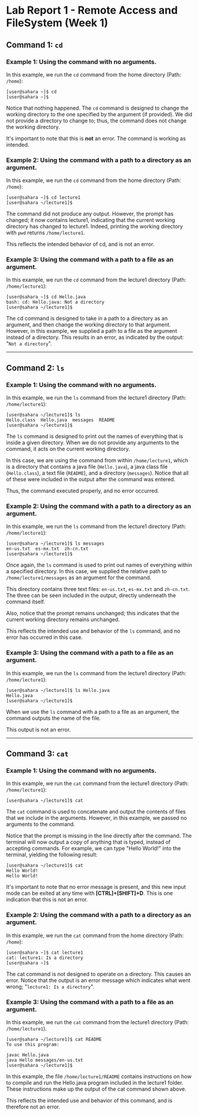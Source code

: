 # Lab Report 1 - Remote Access and FileSystem (Week 1)

## Command 1: `cd`

### Example 1: Using the command with no arguments.

In this example, we run the `cd` command from the home directory (Path: `/home`):
```
[user@sahara ~]$ cd
[user@sahara ~]$ 
```
Notice that nothing happened. The `cd` command is designed to change the working directory to the one specified by the argument (if provided). We did not provide a directory to change to; thus, the command does not change the working directory. 

It's important to note that this is **not** an error. The command is working as intended.

### Example 2: Using the command with a path to a directory as an argument.

In this example, we run the `cd` command from the home directory (Path: `/home`):
```
[user@sahara ~]$ cd lecture1
[user@sahara ~/lecture1]$ 
```
The command did not produce any output. However, the prompt has changed; it now contains lecture1, indicating that the current working directory has changed to lecture1. Indeed, printing the working directory with `pwd` returns `/home/lecture1`. 

This reflects the intended behavior of cd, and is not an error.

### Example 3: Using the command with a path to a file as an argument.

In this example, we run the `cd` command from the lecture1 directory (Path: `/home/lecture1`):
```
[user@sahara ~]$ cd Hello.java
bash: cd: Hello.java: Not a directory
[user@sahara ~/lecture1]$ 
```
The cd command is designed to take in a path to a directory as an argument, and then change the working directory to that argument. However, in this example, we supplied a path to a file as the argument instead of a directory. This results in an error, as indicated by the output: "`Not a directory`".


---

## Command 2: `ls`

### Example 1: Using the command with no arguments.

In this example, we run the `ls` command from the lecture1 directory (Path: `/home/lecture1`):
```
[user@sahara ~/lecture1]$ ls
Hello.class  Hello.java  messages  README
[user@sahara ~/lecture1]$ 
```
The `ls` command is designed to print out the names of everything that is inside a given directory. When we do not provide any arguments to the command, it acts on the current working directory.

In this case, we are using the command from within `/home/lecture1`, which is a directory that contains a java file (`Hello.java`), a java class file (`Hello.class`), a text file (`README`), and a directory (`messages`). Notice that all of these were included in the output after the command was entered. 

Thus, the command executed properly, and no error occurred. 


### Example 2: Using the command with a path to a directory as an argument.

In this example, we run the `ls` command from the lecture1 directory (Path: `/home/lecture1`):
```
[user@sahara ~/lecture1]$ ls messages
en-us.txt  es-mx.txt  zh-cn.txt
[user@sahara ~/lecture1]$ 
```
Once again, the `ls` command is used to print out names of everything within a specified directory. In this case, we supplied the relative path to `/home/lecture1/messages` as an argument for the command. 

This directory contains three text files: `en-us.txt`, `es-mx.txt` and `zh-cn.txt`. The three can be seen included in the output, directly underneath the command itself.

Also, notice that the prompt remains unchanged; this indicates that the current working directory remains unchanged.

This reflects the intended use and behavior of the `ls` command, and no error has occurred in this case. 

### Example 3: Using the command with a path to a file as an argument.

In this example, we run the `ls` command from the lecture1 directory (Path: `/home/lecture1`):
```
[user@sahara ~/lecture1]$ ls Hello.java
Hello.java
[user@sahara ~/lecture1]$ 
```
When we use the `ls` command with a path to a file as an argument, the command outputs the name of the file. 

This output is not an error.

---

## Command 3: `cat`

### Example 1: Using the command with no arguments.

In this example, we run the `cat` command from the lecture1 directory (Path: `/home/lecture1`):
```
[user@sahara ~/lecture1]$ cat

```
The `cat` command is used to concatenate and output the contents of files that we include in the arguments. However, in this example, we passed no arguments to the command. 

Notice that the prompt is missing in the line directly after the command. The terminal will now output a copy of anything that is typed, instead of accepting commands. For example, we can type "Hello World!" into the terminal, yielding the following result:
```
[user@sahara ~/lecture1]$ cat
Hello World!
Hello World!

```
It's important to note that no error message is present, and this new input mode can be exited at any time with **[CTRL]+[SHIFT]+D**. This is one indication that this is not an error.

### Example 2: Using the command with a path to a directory as an argument.

In this example, we run the `cat` command from the home directory (Path: `/home`):
```
[user@sahara ~]$ cat lecture1
cat: lecture1: Is a directory
[user@sahara ~]$
```
The cat command is not designed to operate on a directory. This causes an error. Notice that the output is an error message which indicates what went wrong; "`lecture1: Is a directory`".

### Example 3: Using the command with a path to a file as an argument.

In this example, we run the `cat` command from the lecture1 directory (Path: `/home/lecture1`).
```
[user@sahara ~/lecture1]$ cat README
To use this program:

javac Hello.java
java Hello messages/en-us.txt
[user@sahara ~/lecture1]$ 
```
In this example, the file `/home/lecture1/README` contains instructions on how to compile and run the Hello.java program included in the lecture1 folder. These instructions make up the output of the cat command shown above.

This reflects the intended use and behavior of this command, and is therefore not an error.
